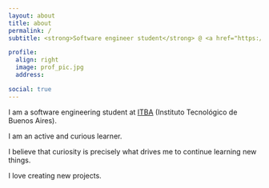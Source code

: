 ```yaml
---
layout: about
title: about
permalink: /
subtitle: <strong>Software engineer student</strong> @ <a href="https://www.itba.edu.ar">ITBA</a>.

profile:
  align: right
  image: prof_pic.jpg
  address: 

social: true
---
```


I am a software engineering student at [ITBA](https://www.itba.edu.ar) (Instituto Tecnológico de Buenos Aires).

I am an active and curious learner. 

I believe that curiosity is precisely what drives me to continue learning new things.

I love creating new projects.